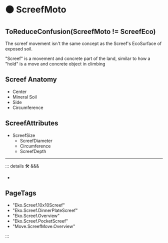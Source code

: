 
# 🟠 <move>ScreefMoto</move>

## ToReduceConfusion(ScreefMoto != ScreefEco)

The screef movement isn't the same concept as the Screef's EcoSurface of exposed soil.

"Screef" is a movement and concrete part of the land, similar to how a "hold" is a move and concrete object in climbing

## Screef Anatomy

- Center
- Mineral Soil
- Side
- Circumference

## ScreefAttributes

- ScreefSize
    - ScreefDiameter
    - Circumference
    - ScreefDepth

---

<!-- =================================================== -->
<!-- =================================================== -->
<!-- =================================================== -->
<!-- =================================================== -->
<!-- =================================================== -->
::: details 🛠 <dev>&&&</dev>

-

<h2>PageTags</h2>

- "Eko.Screef.10x10Screef"
- "Eko.Screef.DinnerPlateScreef"
- "Eko.Screef.Overview"
- "Eko.Screef.PocketScreef"
- "Move.ScreefMove.Overview"

:::
